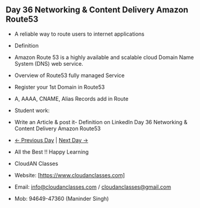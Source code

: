 ## Day 36 Networking & Content Delivery Amazon Route53

- A reliable way to route users to internet applications

- Definition
- Amazon Route 53 is a highly available and scalable cloud Domain Name System (DNS) web service.

- Overview of Route53 fully managed Service

- Register your 1st Domain in Route53

- A, AAAA, CNAME, Alias Records add in Route
  
- Student work:
- Write an Article & post it- Definition on LinkedIn Day 36 Networking & Content Delivery Amazon Route53
  
- [← Previous Day](../Day35/README.md) | [Next Day →](../Day37/README.md)

- All the Best !! Happy Learning
- CloudAN Classes
- Website: [https://www.cloudanclasses.com]
- Email: info@cloudanclasses.com / cloudanclasses@gmail.com
- Mob: 94649-47360 (Maninder Singh)
